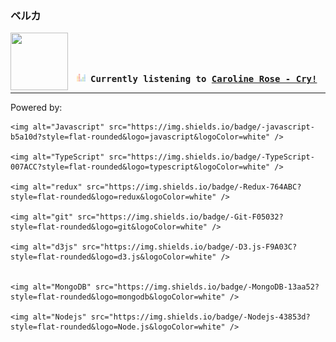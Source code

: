### ベルカ
<div align="center">
<kbd>
<a href="https://www.youtube.com/results?search_query=Caroline+Rose+Cry!" target="_blank">
    <img align="left" width="92" height="92" src="https:&#x2F;&#x2F;lastfm.freetls.fastly.net&#x2F;i&#x2F;u&#x2F;174s&#x2F;b5f5a8df2d4aa444e838aa82ee0c4e74.jpg">
</a>
</br></br></br>
<b><p align="center"><img height="14" width="14" src=https:&#x2F;&#x2F;github.com&#x2F;BelkaDev&#x2F;BelkaDev&#x2F;blob&#x2F;master&#x2F;assets&#x2F;listening4.png?raw&#x3D;true> Currently listening to <a href="https://www.youtube.com/results?search_query=Caroline+Rose+Cry!" target="_blank">Caroline Rose  - Cry!</a> </b></p>
</kbd>
</div>

---

Powered by:
<p>

    <img alt="Javascript" src="https://img.shields.io/badge/-javascript-b5a10d?style=flat-rounded&logo=javascript&logoColor=white" />

    <img alt="TypeScript" src="https://img.shields.io/badge/-TypeScript-007ACC?style=flat-rounded&logo=typescript&logoColor=white" />

    <img alt="redux" src="https://img.shields.io/badge/-Redux-764ABC?style=flat-rounded&logo=redux&logoColor=white" />

    <img alt="git" src="https://img.shields.io/badge/-Git-F05032?style=flat-rounded&logo=git&logoColor=white" />

    <img alt="d3js" src="https://img.shields.io/badge/-D3.js-F9A03C?style=flat-rounded&logo=d3.js&logoColor=white" />

    
    <img alt="MongoDB" src="https://img.shields.io/badge/-MongoDB-13aa52?style=flat-rounded&logo=mongodb&logoColor=white" />

    <img alt="Nodejs" src="https://img.shields.io/badge/-Nodejs-43853d?style=flat-rounded&logo=Node.js&logoColor=white" />

</p>